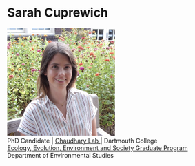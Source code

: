 # Sarah Cuprewich
<img src="./docs/assets/headshot_SAC.png" alt="Headshot" width="250" height="250"> <br/>
PhD Candidate | <a href="https://balachaudhary.com/index.html"> Chaudhary Lab </a> | Dartmouth College <br/>
<a href="https://graduate.dartmouth.edu/eees/"> Ecology, Evolution, Environment and Society Graduate Program </a> <br/> 
Department of Environmental Studies <br/>
